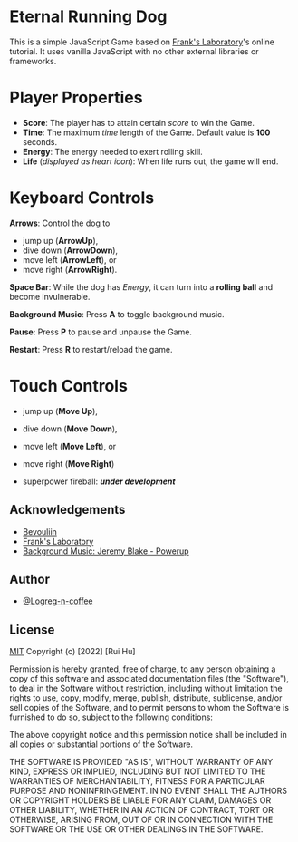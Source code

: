 
# Eternal Running Dog

This is a simple JavaScript Game based on [Frank's Laboratory](https://www.youtube.com/c/Frankslaboratory)'s online tutorial.
It uses vanilla JavaScript with no other external libraries or frameworks.

# Player Properties

- **Score**: The player has to attain certain *score* to win the Game.
- **Time**: The maximum *time* length of the Game. Default value is **100** seconds.
- **Energy**: The energy needed to exert rolling skill.
- **Life** (*displayed as heart icon*): When life runs out, the game will end.

# Keyboard Controls

**Arrows**: Control the dog to

- jump up (**ArrowUp**),
- dive down (**ArrowDown**),
- move left (**ArrowLeft**), or
- move right (**ArrowRight**).

**Space Bar**: While the dog has *Energy*, it can turn into a **rolling ball**
and become invulnerable.

**Background Music**: Press **A** to toggle background music.

**Pause**: Press **P** to pause and unpause the Game.

**Restart**: Press **R** to restart/reload the game.

# Touch Controls

- jump up (**Move Up**),
- dive down (**Move Down**),
- move left (**Move Left**), or
- move right (**Move Right**)

- superpower fireball: ***under development***

## Acknowledgements

- [Bevouliin](https://bevouliin.com)
- [Frank's Laboratory](https://www.youtube.com/c/Frankslaboratory)
- [Background Music: Jeremy Blake - Powerup](https://directory.audio/free-music/dance-electronic/2169-jeremy-blake-powerup)

## Author

- [@Logreg-n-coffee](https://github.com/logreg-n-coffee)

## License

[MIT](https://choosealicense.com/licenses/mit/)
Copyright (c) [2022] [Rui Hu]

Permission is hereby granted, free of charge, to any person obtaining a copy
of this software and associated documentation files (the "Software"), to deal
in the Software without restriction, including without limitation the rights
to use, copy, modify, merge, publish, distribute, sublicense, and/or sell
copies of the Software, and to permit persons to whom the Software is
furnished to do so, subject to the following conditions:

The above copyright notice and this permission notice shall be included in all
copies or substantial portions of the Software.

THE SOFTWARE IS PROVIDED "AS IS", WITHOUT WARRANTY OF ANY KIND, EXPRESS OR
IMPLIED, INCLUDING BUT NOT LIMITED TO THE WARRANTIES OF MERCHANTABILITY,
FITNESS FOR A PARTICULAR PURPOSE AND NONINFRINGEMENT. IN NO EVENT SHALL THE
AUTHORS OR COPYRIGHT HOLDERS BE LIABLE FOR ANY CLAIM, DAMAGES OR OTHER
LIABILITY, WHETHER IN AN ACTION OF CONTRACT, TORT OR OTHERWISE, ARISING FROM,
OUT OF OR IN CONNECTION WITH THE SOFTWARE OR THE USE OR OTHER DEALINGS IN THE
SOFTWARE.
